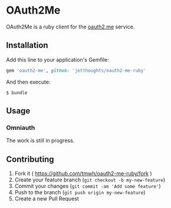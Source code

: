 # OAuth2Me

OAuth2Me is a ruby client for the [oauth2.me](http://oauth2.me/) service.

## Installation

Add this line to your application's Gemfile:

```ruby
gem 'oauth2-me', github: 'jetthoughts/oauth2-me-ruby'
```

And then execute:

```
$ bundle
```

## Usage

### Omniauth

The work is still in progress.

## Contributing

1. Fork it ( https://github.com/tmwh/oauth2-me-ruby/fork )
2. Create your feature branch (`git checkout -b my-new-feature`)
3. Commit your changes (`git commit -am 'Add some feature'`)
4. Push to the branch (`git push origin my-new-feature`)
5. Create a new Pull Request
